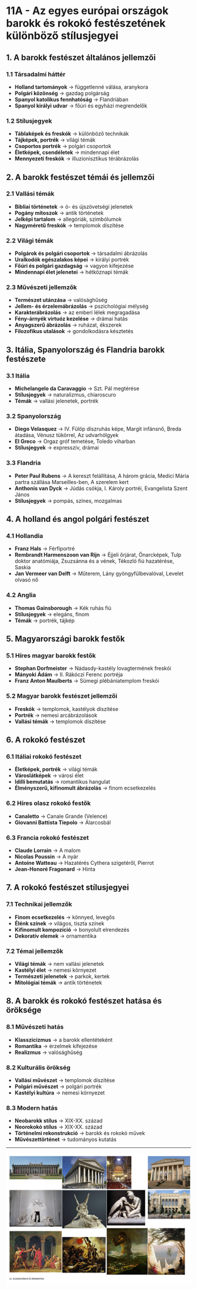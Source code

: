 # 11A - Az egyes európai országok barokk és rokokó festészetének különböző stílusjegyei

## 1. A barokk festészet általános jellemzői

### 1.1 Társadalmi háttér
- **Holland tartományok** → függetlenné válása, aranykora
- **Polgári közönség** → gazdag polgárság
- **Spanyol katolikus fennhatóság** → Flandriában
- **Spanyol királyi udvar** → főúri és egyházi megrendelők

### 1.2 Stílusjegyek
- **Táblaképek és freskók** → különböző technikák
- **Tájképek, portrék** → világi témák
- **Csoportos portrék** → polgári csoportok
- **Életképek, csendéletek** → mindennapi élet
- **Mennyezeti freskók** → illuzionisztikus térábrázolás

## 2. A barokk festészet témái és jellemzői

### 2.1 Vallási témák
- **Bibliai történetek** → ó- és újszövetségi jelenetek
- **Pogány mítoszok** → antik történetek
- **Jelképi tartalom** → allegóriák, szimbólumok
- **Nagyméretű freskók** → templomok díszítése

### 2.2 Világi témák
- **Polgárok és polgári csoportok** → társadalmi ábrázolás
- **Uralkodók egészalakos képei** → királyi portrék
- **Főúri és polgári gazdagság** → vagyon kifejezése
- **Mindennapi élet jelenetei** → hétköznapi témák

### 2.3 Művészeti jellemzők
- **Természet utánzása** → valósághűség
- **Jellem- és érzelemábrázolás** → pszichológiai mélység
- **Karakterábrázolás** → az emberi lélek megragadása
- **Fény-árnyék virtuóz kezelése** → drámai hatás
- **Anyagszerű ábrázolás** → ruházat, ékszerek
- **Filozofikus utalások** → gondolkodásra késztetés

## 3. Itália, Spanyolország és Flandria barokk festészete

### 3.1 Itália
- **Michelangelo da Caravaggio** → Szt. Pál megtérése
- **Stílusjegyek** → naturalizmus, chiaroscuro
- **Témák** → vallási jelenetek, portrék

### 3.2 Spanyolország
- **Diego Velasquez** → IV. Fülöp díszruhás képe, Margit infánsnő, Breda átadása, Vénusz tükörrel, Az udvarhölgyek
- **El Greco** → Orgaz gróf temetése, Toledo viharban
- **Stílusjegyek** → expresszív, drámai

### 3.3 Flandria
- **Peter Paul Rubens** → A kereszt felállítása, A három grácia, Medici Mária partra szállása Marseilles-ben, A szerelem kert
- **Anthonis van Dyck** → Júdás csókja, I. Károly portréi, Evangelista Szent János
- **Stílusjegyek** → pompás, színes, mozgalmas

## 4. A holland és angol polgári festészet

### 4.1 Hollandia
- **Franz Hals** → Férfiportré
- **Rembrandt Harmenszoon van Rijn** → Éjjeli őrjárat, Önarcképek, Tulp doktor anatómiája, Zsuzsánna és a vének, Tékozló fiú hazatérése, Saskia
- **Jan Vermeer van Delft** → Műterem, Lány gyöngyfülbevalóval, Levelet olvasó nő

### 4.2 Anglia
- **Thomas Gainsborough** → Kék ruhás fiú
- **Stílusjegyek** → elegáns, finom
- **Témák** → portrék, tájkép

## 5. Magyarországi barokk festők

### 5.1 Híres magyar barokk festők
- **Stephan Dorfmeister** → Nádasdy-kastély lovagtermének freskói
- **Mányoki Ádám** → II. Rákóczi Ferenc portréja
- **Franz Anton Maulberts** → Sümegi plébániatemplom freskói

### 5.2 Magyar barokk festészet jellemzői
- **Freskók** → templomok, kastélyok díszítése
- **Portrék** → nemesi arcábrázolások
- **Vallási témák** → templomok díszítése

## 6. A rokokó festészet

### 6.1 Itáliai rokokó festészet
- **Életképek, portrék** → világi témák
- **Városlátképek** → városi élet
- **Idilli bemutatás** → romantikus hangulat
- **Élményszerű, kifinomult ábrázolás** → finom ecsetkezelés

### 6.2 Híres olasz rokokó festők
- **Canaletto** → Canale Grande (Velence)
- **Giovanni Battista Tiepolo** → Álarcosbál

### 6.3 Francia rokokó festészet
- **Claude Lorrain** → A malom
- **Nicolas Poussin** → A nyár
- **Antoine Watteau** → Hazatérés Cythera szigetéről, Pierrot
- **Jean-Honoré Fragonard** → Hinta

## 7. A rokokó festészet stílusjegyei

### 7.1 Technikai jellemzők
- **Finom ecsetkezelés** → könnyed, levegős
- **Élénk színek** → világos, tiszta színek
- **Kifinomult kompozíció** → bonyolult elrendezés
- **Dekoratív elemek** → ornamentika

### 7.2 Témai jellemzők
- **Világi témák** → nem vallási jelenetek
- **Kastélyi élet** → nemesi környezet
- **Természeti jelenetek** → parkok, kertek
- **Mitológiai témák** → antik történetek

## 8. A barokk és rokokó festészet hatása és öröksége

### 8.1 Művészeti hatás
- **Klasszicizmus** → a barokk ellentéteként
- **Romantika** → érzelmek kifejezése
- **Realizmus** → valósághűség

### 8.2 Kulturális örökség
- **Vallási művészet** → templomok díszítése
- **Polgári művészet** → polgári portrék
- **Kastélyi kultúra** → nemesi környezet

### 8.3 Modern hatás
- **Neobarokk stílus** → XIX-XX. század
- **Neorokokó stílus** → XIX-XX. század
- **Történelmi rekonstrukció** → barokk és rokokó művek
- **Művészettörténet** → tudományos kutatás

---

![Klasszicizmus és romantika](../images/11_Klasszicizmus%20és%20romantika_KÉP.png)
